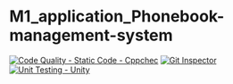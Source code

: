 # M1_application_Phonebook-management-system
[![Code Quality - Static Code - Cppchec](https://github.com/vishnukumar25/M1_application_Phonebook-management-system/actions/workflows/c-cpp.yml/badge.svg)](https://github.com/vishnukumar25/M1_application_Phonebook-management-system/actions/workflows/c-cpp.yml)
[![Git Inspector](https://github.com/vishnukumar25/M1_application_Phonebook-management-system/actions/workflows/.gitinspector.yml/badge.svg)](https://github.com/vishnukumar25/M1_application_Phonebook-management-system/actions/workflows/.gitinspector.yml)
[![Unit Testing - Unity](https://github.com/vishnukumar25/M1_application_Phonebook-management-system/actions/workflows/.Unittesting.yml/badge.svg)](https://github.com/vishnukumar25/M1_application_Phonebook-management-system/actions/workflows/.Unittesting.yml)
